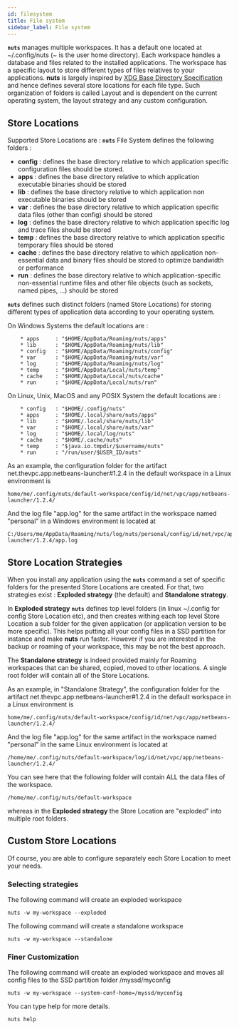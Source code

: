 ```yaml
---
id: filesystem
title: File system
sidebar_label: File system
---
```



**```nuts```** manages multiple workspaces. It has a default one located at ~/.config/nuts (~ is the user home directory). Each workspace handles a database and files related to the installed applications. The workspace has a specific layout to store different types of files relatives to your applications. **nuts** is largely inspired by [XDG Base Directory Specification](https://specifications.freedesktop.org/basedir-spec/basedir-spec-latest.html) and hence defines several  store locations for each file type. Such organization of folders is called Layout and is dependent on the current operating system, the layout strategy and any custom configuration.

## Store Locations
Supported Store Locations are : 
**```nuts```** File System defines the following folders :
* **config** : defines the base directory relative to which application specific configuration files should be stored.
* **apps** : defines the base directory relative to which application executable binaries should be stored 
* **lib** : defines the base directory relative to which application non executable binaries should be stored 
* **var** : defines the base directory relative to which application specific data files (other than config) should be stored
* **log** : defines the base directory relative to which application specific log and trace files should be stored
* **temp** : defines the base directory relative to which application specific temporary files should be stored
* **cache** : defines the base directory relative to which application non-essential data and binary files should be stored to optimize bandwidth or performance
* **run** : defines the base directory relative to which application-specific non-essential runtime files and other file objects (such as sockets, named pipes, ...) should be stored

**```nuts```** defines such distinct folders (named Store Locations) for storing different types of application data according to your operating system.

On Windows Systems the default locations are :

        * apps     : "$HOME/AppData/Roaming/nuts/apps"
        * lib      : "$HOME/AppData/Roaming/nuts/lib"
        * config   : "$HOME/AppData/Roaming/nuts/config"
        * var      : "$HOME/AppData/Roaming/nuts/var"
        * log      : "$HOME/AppData/Roaming/nuts/log"
        * temp     : "$HOME/AppData/Local/nuts/temp"
        * cache    : "$HOME/AppData/Local/nuts/cache"
        * run      : "$HOME/AppData/Local/nuts/run"

On Linux, Unix, MacOS and any POSIX System the default locations are :

        * config   : "$HOME/.config/nuts"
        * apps     : "$HOME/.local/share/nuts/apps"
        * lib      : "$HOME/.local/share/nuts/lib"
        * var      : "$HOME/.local/share/nuts/var"
        * log      : "$HOME/.local/log/nuts"
        * cache    : "$HOME/.cache/nuts"
        * temp     : "$java.io.tmpdir/$username/nuts"
        * run      : "/run/user/$USER_ID/nuts"

As an example, the configuration folder for the artifact net.thevpc.app:netbeans-launcher#1.2.4 in the default workspace in a Linux environment is

```
home/me/.config/nuts/default-workspace/config/id/net/vpc/app/netbeans-launcher/1.2.4/
```

And the log file "app.log" for the same artifact in the workspace named "personal" in a Windows environment is located at

```
C:/Users/me/AppData/Roaming/nuts/log/nuts/personal/config/id/net/vpc/app/netbeans-launcher/1.2.4/app.log
```

## Store Location Strategies
When you install any application using the **```nuts```** command a set of specific folders for the presented Store Locations are created. For that, 
two strategies exist : **Exploded strategy** (the default) and **Standalone strategy**.  

In **Exploded strategy**  **```nuts```** defines top level folders (in linux ~/.config for config Store Location etc), and then creates withing each top level Store Location a sub folder for the given application (or application version to be more specific). This helps putting all your config files in a SSD partition for instance and make **nuts** run faster. However if you are interested in the backup or roaming of your workspace, this may be not the best approach.

The **Standalone strategy**   is indeed provided mainly for Roaming workspaces that can be shared, copied, moved to other locations. A single root folder will contain all of the Store Locations.

As an example, in "Standalone Strategy", the configuration folder for the artifact net.thevpc.app:netbeans-launcher#1.2.4 in the default workspace in a Linux environment is

```
home/me/.config/nuts/default-workspace/config/id/net/vpc/app/netbeans-launcher/1.2.4/
```

And the log file "app.log" for the same artifact in the workspace named "personal" in the same Linux environment is located at

```
/home/me/.config/nuts/default-workspace/log/id/net/vpc/app/netbeans-launcher/1.2.4/
```

You can see here that the following folder will contain ALL the data files of the workspace.

```
/home/me/.config/nuts/default-workspace
```

whereas in the **Exploded strategy** the Store Location are "exploded" into multiple root folders.

## Custom Store Locations
Of course, you are able to configure separately each Store Location to meet your needs.

### Selecting strategies
The following command will create an exploded workspace

```
nuts -w my-workspace --exploded
```

The following command will create a standalone workspace

```
nuts -w my-workspace --standalone
```

### Finer Customization
The following command will create an exploded workspace and moves all config files to the SSD partition folder /myssd/myconfig

```
nuts -w my-workspace --system-conf-home=/myssd/myconfig
```

You can type help for more details.

```
nuts help
```
